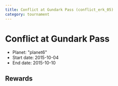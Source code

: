 ```yaml
---
title: Conflict at Gundark Pass (conflict_erk_05)
category: tournament
---
```

# Conflict at Gundark Pass

  * Planet: "planet6"
  * Start date: 2015-10-04
  * End date: 2015-10-10

## Rewards

